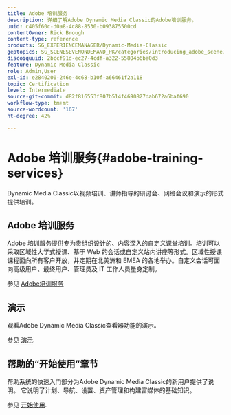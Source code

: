 ```yaml
---
title: Adobe 培训服务
description: 详细了解Adobe Dynamic Media Classic的Adobe培训服务。
uuid: c405f60c-d0a8-4c88-8530-b093875500cd
contentOwner: Rick Brough
content-type: reference
products: SG_EXPERIENCEMANAGER/Dynamic-Media-Classic
geptopics: SG_SCENESEVENONDEMAND_PK/categories/introducing_adobe_scene7
discoiquuid: 2bccf91d-ec27-4cdf-a322-55804b6ba0d3
feature: Dynamic Media Classic
role: Admin,User
exl-id: e2840200-246e-4c68-b10f-a66461f2a118
topic: Certification
level: Intermediate
source-git-commit: d82f816553f807b514f4690827dab672a6baf690
workflow-type: tm+mt
source-wordcount: '167'
ht-degree: 42%

---
```


# Adobe 培训服务{#adobe-training-services}

Dynamic Media Classic以视频培训、讲师指导的研讨会、网络会议和演示的形式提供培训。

## Adobe 培训服务

Adobe 培训服务提供专为贵组织设计的、内容深入的自定义课堂培训。培训可以采取区域性大学式授课、基于 Web 的会话或自定义站内讲座等形式。区域性授课课程面向所有客户开放，并定期在北美洲和 EMEA 的各地举办。自定义会话可面向高级用户、最终用户、管理员及 IT 工作人员量身定制。

参见 [Adobe培训服务](https://learning.adobe.com/)

## 演示

观看Adobe Dynamic Media Classic查看器功能的演示。

参见 [演示](https://landing.adobe.com/en/na/dynamic-media/ctir-2755/live-demos.html).

## 帮助的“开始使用”章节

帮助系统的快速入门部分为Adobe Dynamic Media Classic的新用户提供了说明。 它说明了计划、导航、设置、资产管理和构建富媒体的基础知识。

参见 [开始使用](dmc-platform-overview.md).
